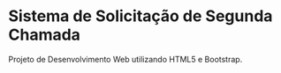 # Sistema de Solicitação de Segunda Chamada

Projeto de Desenvolvimento Web utilizando HTML5 e Bootstrap.
